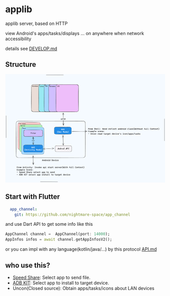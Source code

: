 # applib
applib server, based on HTTP

view Android's apps/tasks/displays ... on anywhere when network accessibility

details see [DEVELOP.md](docs/DEVELOP_New.md)

## Structure

![](docs/applib.excalidraw.png)

## Start with Flutter
```yaml
  app_channel:
    git: https://github.com/nightmare-space/app_channel
```
and use Dart API to get some info like this

```dart
AppChannel channel =  AppChannel(port: 14000);
AppInfos infos = await channel.getAppInfosV2();
```

or you can impl with any language(kotlin/java/...) by this protocol [API.md](docs/API.md)

## who use this?
- [Speed Share](https://github.com/nightmare-space/speed_share): Select app to send file.
- [ADB KIT](https://github.com/nightmare-space/adb_kit): Select app to install to target device.
- Uncon(Closed source): Obtain apps/tasks/icons about LAN devices
